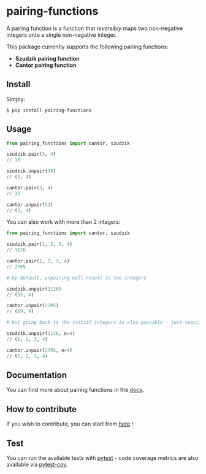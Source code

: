 # pairing-functions

A pairing function is a function that *reversibly* maps two non-negative integers onto a single non-negative integer.

This package currently supports the following pairing functions:

- **Szudzik pairing function**
- **Cantor pairing function**


Install
-------

Simply:
```shell script
$ pip install pairing-functions
```
 
Usage
-----
```python
from pairing_functions import cantor, szudzik

szudzik.pair(3, 4)  
// 19

szudzik.unpair(19)
// (3, 4)

cantor.pair(3, 4)  
// 32

cantor.unpair(32)
// (3, 4)
```

You can also work with more than 2 integers:

```python
from pairing_functions import cantor, szudzik

szudzik.pair(1, 2, 3, 4)
// 1126

cantor.pair(1, 2, 3, 4)
// 2705

# by default, unpairing will result in two integers

szudzik.unpair(1126)
// (33, 4)

cantor.unpair(2705)
// (69, 4)

# but going back to the initial integers is also possible - just specify how many integers you expect !

szudzik.unpair(1126, n=4)
// (1, 2, 3, 4)

cantor.unpair(2705, n=4)
// (1, 2, 3, 4)
```
    
Documentation
-------------
You can find more about pairing functions in the [docs](docs/pairing_functions.md).

How to contribute
-----------------
If you wish to contribute, you can start from [here](CONTRIBUTING.md) !

Test
----
You can run the available tests with [pytest](https://docs.pytest.org/en/latest/) - code coverage metrics are also available via [pytest-cov](https://github.com/pytest-dev/pytest-cov).